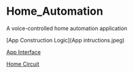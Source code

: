 # Home_Automation
A voice-controlled home automation application


[App Construction Logic](App intructions.jpeg)

[App Interface](App.jpeg)

[Home Circuit](Working.jpeg)
